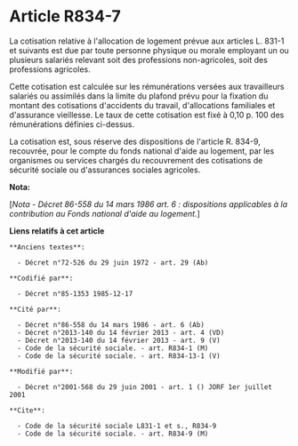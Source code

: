 # Article R834-7

La cotisation relative à l'allocation de logement prévue aux articles L. 831-1 et suivants est due par toute personne
physique ou morale employant un ou plusieurs salariés relevant soit des professions non-agricoles, soit des professions
agricoles. 

Cette cotisation est calculée sur les rémunérations versées aux travailleurs salariés ou assimilés dans la limite du plafond
prévu pour la fixation du montant des cotisations d'accidents du travail, d'allocations familiales et d'assurance vieillesse.
Le taux de cette cotisation est fixé à 0,10 p. 100 des rémunérations définies ci-dessus. 

La cotisation est, sous réserve des dispositions de l'article R. 834-9, recouvrée, pour le compte du fonds national d'aide au
logement, par les organismes ou services chargés du recouvrement des cotisations de sécurité sociale ou d'assurances sociales
agricoles.

**Nota:**

[*Nota - Décret 86-558 du 14 mars 1986 art. 6 : dispositions applicables à la contribution au Fonds national d'aide au
logement.*]

**Liens relatifs à cet article**

	**Anciens textes**:

	  - Décret n°72-526 du 29 juin 1972 - art. 29 (Ab)

	**Codifié par**:

	  - Décret n°85-1353 1985-12-17

	**Cité par**:

	  - Décret n°86-558 du 14 mars 1986 - art. 6 (Ab)
	  - Décret n°2013-140 du 14 février 2013 - art. 4 (VD)
	  - Décret n°2013-140 du 14 février 2013 - art. 9 (V)
	  - Code de la sécurité sociale. - art. R834-1 (M)
	  - Code de la sécurité sociale. - art. R834-13-1 (V)

	**Modifié par**:

	  - Décret n°2001-568 du 29 juin 2001 - art. 1 () JORF 1er juillet 2001

	**Cite**:

	  - Code de la sécurité sociale L831-1 et s., R834-9
	  - Code de la sécurité sociale. - art. R834-9 (M)

